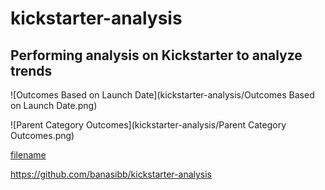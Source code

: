 # kickstarter-analysis
Performing analysis on Kickstarter to analyze trends
---
![Outcomes Based on Launch Date](kickstarter-analysis/Outcomes Based on Launch Date.png)

![Parent Category Outcomes](kickstarter-analysis/Parent Category Outcomes.png)


[filename](path/to/filename.xlxs)

https://github.com/banasibb/kickstarter-analysis
